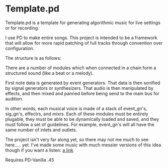 Template.pd
========

Template.pd is a template for generating algorithmic music for live settings or for recording.

I use PD to make entire songs. This project is intended to be a framework that will allow for more rapid patching of full tracks through convention over configuration. 

The structure is as follows:

There are a number of modules which when connected in a chain form a structured sound (like a beat or a melody). 

First note data is generated by event generators. That data is then sonified by signal generators or synthesizers. That audio is then manipulated by effects, and then mixed and panned before being send to the main bus for audition. 

In other words, each musical voice is made of a stack of event\_gn's, sig\_gn's, effectrs, and mixrs. Each of these modules must be entirely plugable, they must be able to be dynamically loaded and saved, and they must follow a set of guidelines. For example, event_gn's will all have the same number of inlets and outlets.

The project isn't very far along yet, so there may not me much to see here..... yet. I've made some music with much messier versions of this idea though if you want a listen: [a link](https://soundcloud.com/xinniw)

Requires PD-Vanilla .45
